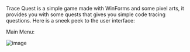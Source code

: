 Trace Quest is a simple game made with WinForms and some pixel arts, it provides you with some quests that gives you simple code tracing questions. 
Here is a sneek peek to the user interface:

Main Menu:

![image](https://github.com/user-attachments/assets/5fc40598-8a54-4c8c-a962-e5b2ae6aa3c1)
